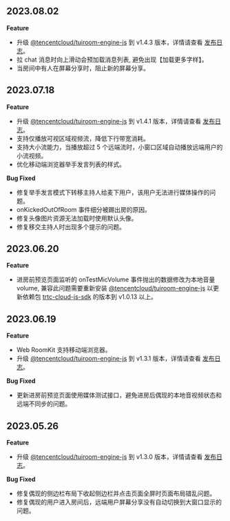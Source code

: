 ## 2023.08.02

**Feature**

- 升级 [@tencentcloud/tuiroom-engine-js](https://www.npmjs.com/package/@tencentcloud/tuiroom-engine-js) 到 v1.4.3 版本，详情请查看 [发布日志](https://cloud.tencent.com/document/product/1690/89378)。
- 拉 chat 消息时向上滑动会预加载消息列表, 避免出现【加载更多字样】。
- 当房间中有人在屏幕分享时，阻止新的屏幕分享。


## 2023.07.18

**Feature**

- 升级 [@tencentcloud/tuiroom-engine-js](https://www.npmjs.com/package/@tencentcloud/tuiroom-engine-js) 到 v1.4.1 版本，详情请查看 [发布日志](https://cloud.tencent.com/document/product/1690/89378)。
- 支持仅播放可视区域视频流，降低下行带宽消耗。
- 支持大小流能力，当播放超过 5 个远端流时，小窗口区域自动播放远端用户的小流视频。
- 优化移动端浏览器举手发言列表的样式。

**Bug Fixed**

- 修复举手发言模式下转移主持人给麦下用户，该用户无法进行媒体操作的问题。
- onKickedOutOfRoom 事件细分被踢出房的原因。
- 修复头像图片资源无法加载时使用默认头像。
- 修复移交主持人时出现多个提示的问题。

## 2023.06.20

**Feature**

- 进房前预览页面监听的 onTestMicVolume 事件抛出的数据修改为本地音量 volume, 兼容此问题需要重新安装 [@tencentcloud/tuiroom-engine-js](https://www.npmjs.com/package/@tencentcloud/tuiroom-engine-js) 以更新依赖包 [trtc-cloud-js-sdk](https://www.npmjs.com/package/trtc-cloud-js-sdk) 的版本到 v1.0.13 以上。

## 2023.06.19

**Feature**

- Web RoomKit 支持移动端浏览器。
- 升级 [@tencentcloud/tuiroom-engine-js](https://www.npmjs.com/package/@tencentcloud/tuiroom-engine-js) 到 v1.3.1 版本，详情请查看 [发布日志](https://cloud.tencent.com/document/product/1690/89378)。

**Bug Fixed**

- 更新进房前预览页面使用媒体测试接口，避免进房后偶现的本地音视频状态和远端不同步的问题。

## 2023.05.26

**Feature**

- 升级 [@tencentcloud/tuiroom-engine-js](https://www.npmjs.com/package/@tencentcloud/tuiroom-engine-js) 到 v1.3.0 版本，详情请查看 [发布日志](https://cloud.tencent.com/document/product/1690/89378)。

**Bug Fixed**

- 修复偶现的侧边栏布局下收起侧边栏并点击页面全屏时页面布局错乱问题。
- 修复偶现的用户进入房间后，远端用户屏幕分享没有自动切换到大窗口显示的问题。